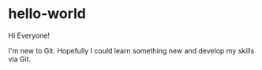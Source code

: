 # hello-world

Hi Everyone!

I'm new to Git. Hopefully I could learn something new and develop my skills via Git.
